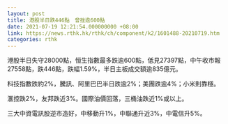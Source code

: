 ```yaml
---
layout: post
title: 港股半日跌446點　曾挫逾600點
date: 2021-07-19 12:21:54.000000000 +08:00
link: https://news.rthk.hk/rthk/ch/component/k2/1601488-20210719.htm
categories: rthk
---
```


港股半日失守28000點，恒生指數最多跌逾600點，低見27397點，中午收市報27558點，跌446點，跌幅1.59%，半日主板成交額逾835億元。

科技指數跌約2%，騰訊、阿里巴巴半日跌逾2%；美團跌逾4%；小米則靠穩。

滙控跌2%，友邦跌近3%。國際油價回落，三桶油跌近1%或以上。

三大中資電訊股逆市造好，中移動升1%，中聯通升近3%，中電信升5%。
